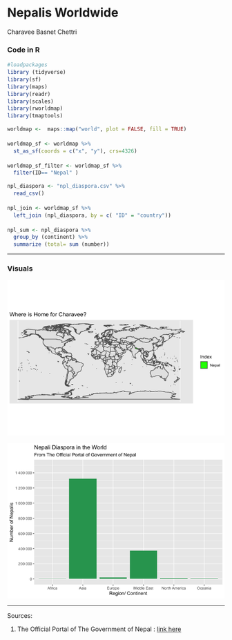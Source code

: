 Nepalis Worldwide
================
Charavee Basnet Chettri

### Code in R

``` r
#loadpackages
library (tidyverse)
library(sf)
library(maps)
library(readr)
library(scales)
library(rworldmap)
library(tmaptools)
```

``` r
worldmap <-  maps::map("world", plot = FALSE, fill = TRUE)

worldmap_sf <- worldmap %>% 
  st_as_sf(coords = c("x", "y"), crs=4326)

worldmap_sf_filter <- worldmap_sf %>% 
  filter(ID== "Nepal" )
```

``` r
npl_diaspora <- "npl_diaspora.csv" %>% 
  read_csv()

npl_join <- worldmap_sf %>% 
  left_join (npl_diaspora, by = c( "ID" = "country"))

npl_sum <- npl_diaspora %>% 
  group_by (continent) %>% 
  summarize (total= sum (number))
```

------------------------------------------------------------------------

### Visuals

![](README_files/figure-gfm/unnamed-chunk-4-1.png)<!-- -->

![](README_files/figure-gfm/unnamed-chunk-5-1.png)<!-- -->

------------------------------------------------------------------------

Sources:

1.  The Official Portal of The Government of Nepal : [link
    here](http://nepal.gov.np:8080/NationalPortal/view-page?id=132)
